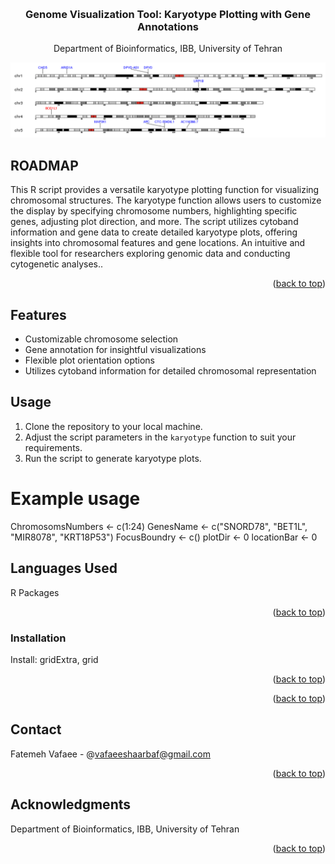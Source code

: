 
<!-- Improved compatibility of back to top link: See: https://github.com/othneildrew/Best-README-Template/pull/73 -->
<a name="readme-top"></a>



<!-- PROJECT LOGO -->
<br />
<div align="center">

<h3 align="center">Genome Visualization Tool: Karyotype Plotting with Gene Annotations </h3>

  <p align="center">
    Department of Bioinformatics, IBB, University of Tehran
    <br />
  </p>
</div>


<div align="center">
  <img src="logo.PNG" alt="Alt text">
</div>


<!-- ABOUT THE PROJECT -->
## ROADMAP

This R script provides a versatile karyotype plotting function for visualizing chromosomal structures. The karyotype function allows users to customize the display by specifying chromosome numbers, highlighting specific genes, adjusting plot direction, and more. The script utilizes cytoband information and gene data to create detailed karyotype plots, offering insights into chromosomal features and gene locations. An intuitive and flexible tool for researchers exploring genomic data and conducting cytogenetic analyses..
<p align="right">(<a href="#readme-top">back to top</a>)</p>

## Features
- Customizable chromosome selection
- Gene annotation for insightful visualizations
- Flexible plot orientation options
- Utilizes cytoband information for detailed chromosomal representation

## Usage
1. Clone the repository to your local machine.
2. Adjust the script parameters in the `karyotype` function to suit your requirements.
3. Run the script to generate karyotype plots.

# Example usage
ChromosomsNumbers <- c(1:24)
GenesName <- c("SNORD78", "BET1L", "MIR8078", "KRT18P53")
FocusBoundry <- c()
plotDir <- 0
locationBar <- 0

## Languages Used

R Packages 
<p align="right">(<a href="#readme-top">back to top</a>)</p>


<!-- GETTING STARTED -->
  
### Installation

Install: gridExtra, grid

<p align="right">(<a href="#readme-top">back to top</a>)</p>

<p align="right">(<a href="#readme-top">back to top</a>)</p>


<!-- CONTACT -->
## Contact

Fatemeh Vafaee - @vafaeeshaarbaf@gmail.com 


<p align="right">(<a href="#readme-top">back to top</a>)</p>



<!-- ACKNOWLEDGMENTS -->
## Acknowledgments

Department of Bioinformatics, IBB, University of Tehran

<p align="right">(<a href="#readme-top">back to top</a>)</p>





<!-- MARKDOWN LINKS & IMAGES -->
<!-- https://www.markdownguide.org/basic-syntax/#reference-style-links -->
[contributors-shield]: https://img.shields.io/github/contributors/github_username/repo_name.svg?style=for-the-badge
[contributors-url]: https://github.com/github_username/repo_name/graphs/contributors
[forks-shield]: https://img.shields.io/github/forks/github_username/repo_name.svg?style=for-the-badge
[forks-url]: https://github.com/github_username/repo_name/network/members
[stars-shield]: https://img.shields.io/github/stars/github_username/repo_name.svg?style=for-the-badge
[stars-url]: https://github.com/github_username/repo_name/stargazers
[issues-shield]: https://img.shields.io/github/issues/github_username/repo_name.svg?style=for-the-badge
[issues-url]: https://github.com/github_username/repo_name/issues
[license-shield]: https://img.shields.io/github/license/github_username/repo_name.svg?style=for-the-badge
[license-url]: https://github.com/github_username/repo_name/blob/master/LICENSE.txt
[linkedin-shield]: https://img.shields.io/badge/-LinkedIn-black.svg?style=for-the-badge&logo=linkedin&colorB=555
[linkedin-url]: https://linkedin.com/in/linkedin_username
[product-screenshot]: images/screenshot.png
[Next.js]: https://img.shields.io/badge/next.js-000000?style=for-the-badge&logo=nextdotjs&logoColor=white
[Next-url]: https://nextjs.org/
[React.js]: https://img.shields.io/badge/React-20232A?style=for-the-badge&logo=react&logoColor=61DAFB
[React-url]: https://reactjs.org/
[Vue.js]: https://img.shields.io/badge/Vue.js-35495E?style=for-the-badge&logo=vuedotjs&logoColor=4FC08D
[Vue-url]: https://vuejs.org/
[Angular.io]: https://img.shields.io/badge/Angular-DD0031?style=for-the-badge&logo=angular&logoColor=white
[Angular-url]: https://angular.io/
[Svelte.dev]: https://img.shields.io/badge/Svelte-4A4A55?style=for-the-badge&logo=svelte&logoColor=FF3E00
[Svelte-url]: https://svelte.dev/
[Laravel.com]: https://img.shields.io/badge/Laravel-FF2D20?style=for-the-badge&logo=laravel&logoColor=white
[Laravel-url]: https://laravel.com
[Bootstrap.com]: https://img.shields.io/badge/Bootstrap-563D7C?style=for-the-badge&logo=bootstrap&logoColor=white
[Bootstrap-url]: https://getbootstrap.com
[JQuery.com]: https://img.shields.io/badge/jQuery-0769AD?style=for-the-badge&logo=jquery&logoColor=white
[JQuery-url]: https://jquery.com 
